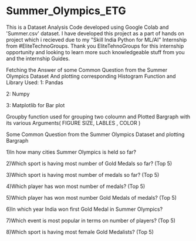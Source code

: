 # Summer_Olympics_ETG

This is a Dataset Analysis Code developed using Google Colab and 'Summer.csv' dataset. I have developed this project as a part of hands on project which i recieved due to my "Skill India Python for ML/AI" Internship from #EliteTechnoGroups. Thank you EliteTehnoGroups for this internship opportunity and looking to learn more such knowledgeable stuff from you and the internship Guides.

Fetching the Answer of some Common Question from the Summer Olympics Dataset And plotting corresponding Histogram Function and Library Used: 
1: Pandas

2: Numpy

3: Matplotlib for Bar plot

Groupby function used for grouping two coloumn and Plotted Bargraph with its various Arguments( FIGURE SIZE, LABLES , COLOR )

Some Common Question from the Summer Olympics Dataset and plotting Bargraph

1)In how many cities Summer Olympics is held so far?

2)Which sport is having most number of Gold Medals so far? (Top 5)

3)Which sport is having most number of medals so far? (Top 5)

4)Which player has won most number of medals? (Top 5)

5)Which player has won most number Gold Medals of medals? (Top 5)

6)In which year India won first Gold Medal in Summer Olympics?

7)Which event is most popular in terms on number of players? (Top 5)

8)Which sport is having most female Gold Medalists? (Top 5)
